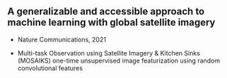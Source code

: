 ## A generalizable and accessible approach to machine learning with global satellite imagery

- Nature Communications, 2021

- Multi-task Observation using Satellite Imagery & Kitchen Sinks (MOSAIKS)
one-time unsupervised image featurization using random convolutional features
